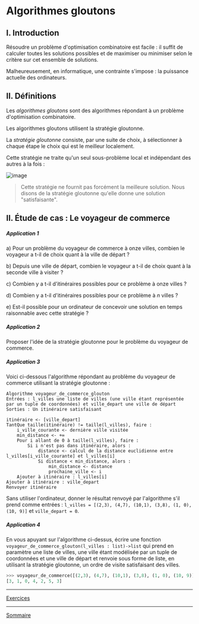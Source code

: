 # Algorithmes gloutons

## I. Introduction

Résoudre un problème d'optimisation combinatoire est facile : il suffit de calculer toutes les solutions possibles et de maximiser ou minimiser selon le critère sur cet ensemble de solutions.

Malheureusement, en informatique, une contrainte s'impose : la puissance actuelle des ordinateurs.

## II. Définitions

Les *algorithmes gloutons* sont des algorithmes répondant à un problème d'optimisation combinatoire.

Les algorithmes gloutons utilisent la stratégie gloutonne.

La *stratégie gloutonne* consiste, par une suite de choix, à sélectionner à chaque étape le choix qui est le meilleur localement.

Cette stratégie ne traite qu'un seul sous-problème local et indépendant des autres à la fois :

![image](./img/strategie_gloutonne.png)

> Cette stratégie ne fournit pas forcément la meilleure solution. Nous disons de la stratégie gloutonne qu'elle donne une solution "satisfaisante".

## II. Étude de cas : Le voyageur de commerce

##### Application 1

a) Pour un problème du voyageur de commerce à onze villes, combien le voyageur a t-il de choix quant à la ville de départ ? 

b) Depuis une ville de départ, combien le voyageur a t-il de choix quant à la seconde ville à visiter ?

c) Combien y a t-il d'itinéraires possibles pour ce problème à onze villes ?

d) Combien y a t-il d'itinéraires possibles pour ce problème à $n$ villes ?

e) Est-il possible pour un ordinateur de concevoir une solution en temps raisonnable avec cette stratégie ?

##### Application 2

Proposer l'idée de la stratégie gloutonne pour le problème du voyageur de commerce.

##### Application 3

Voici ci-dessous l'algorithme répondant au problème du voyageur de commerce utilisant la stratégie gloutonne :

```
Algorithme voyageur_de_commerce_glouton
Entrées : l_villes une liste de villes (une ville étant représentée par un tuple de coordonnées) et ville_depart une ville de départ
Sorties : Un itinéraire satisfaisant

itinéraire <- [ville_depart]
TantQue taille(itinéraire) != taille(l_villes), faire :
    i_ville_courante <- dernière ville visitée
    min_distance <- +∞
    Pour i allant de 0 à taille(l_villes), faire :
        Si i n'est pas dans itinéraire, alors :
            distance <- calcul de la distance euclidienne entre l_villes[i_ville_courante] et l_villes[i]
            Si distance < min_distance, alors :
                min_distance <- distance
                prochaine_ville <- i
    Ajouter à itinéraire : l_villes[i]
Ajouter à itinéraire : ville_depart
Renvoyer itinéraire
```

Sans utiliser l'ordinateur, donner le résultat renvoyé par l'algorithme s'il prend comme entrées : `l_villes = [(2,3), (4,7), (10,1), (3,8), (1, 0), (10, 9)]` et `ville_depart = 0`.

##### Application 4

En vous apuyant sur l'algorithme ci-dessus, écrire une fonction `voyageur_de_commerce_glouton(l_villes : list)->list` qui prend en paramètre une liste de villes, une ville étant modélisée par un tuple de coordonnées et une ville de départ et renvoie sous forme de liste, en utilisant la stratégie gloutonne, un ordre de visite satisfaisant des villes.

```python
>>> voyageur_de_commerce([(2,3), (4,7), (10,1), (3,8), (1, 0), (10, 9)],3)
[3, 1, 0, 4, 2, 5, 3]
```

_________________

[Exercices](./Exercices/Exercices_algorithmes_gloutons.md)

_________________

[Sommaire](./../../README.md)